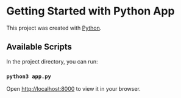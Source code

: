 # Getting Started with Python App

This project was created with [Python](https://www.python.org).

## Available Scripts

In the project directory, you can run:

### `python3 app.py`
Open [http://localhost:8000](http://localhost:8000) to view it in your browser.
